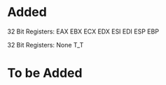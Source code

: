 # Added

32 Bit Registers:
	EAX
	EBX
	ECX
	EDX
	ESI
	EDI
	ESP
	EBP

32 Bit Registers:
	None T_T

# To be Added
